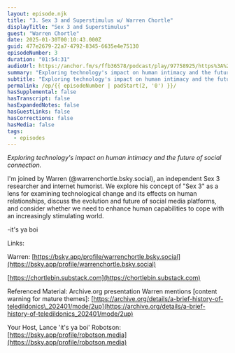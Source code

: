 ```yaml
---
layout: episode.njk
title: "3. Sex 3 and Superstimulus w/ Warren Chortle"
displayTitle: "Sex 3 and Superstimulus"
guest: "Warren Chortle"
date: 2025-01-30T00:10:43.000Z
guid: 477e2679-22a7-4792-8345-6635e4e75130
episodeNumber: 3
duration: "01:54:31"
audioUrl: https://anchor.fm/s/ffb36578/podcast/play/97758925/https%3A%2F%2Fd3ctxlq1ktw2nl.cloudfront.net%2Fstaging%2F2025-0-30%2F0856df9b-5e95-7c0e-1b9c-b77c4334cede.mp3
summary: "Exploring technology's impact on human intimacy and the future of social connection. I'm joined by Warren (@warrenchortle.bsky.social), an independent Sex 3 researcher and internet humorist. We explore his concept of \"Sex 3\" as a lens for examining technological change and its effects on human relationships, discuss the evolution and future of social media platforms, and consider whether we need to enhance human capabilities to cope with an increasingly stimulating world. -it's ya boi Links: Warren: https://bsky.app/profile/warrenchortle.bsky.social https://chortlebin.substack.com Referenced Material: Archive.org presentation Warren mentions \\[content warning for mature themes\\]: https://archive.org/details/a-brief-history-of-teledildonics\\_202401/mode/2up Your Host, Lance 'it's ya boi' Robotson: https://bsky.app/profile/robotson.media"
subtitle: "Exploring technology's impact on human intimacy and the future of social connection."
permalink: /ep/{{ episodeNumber | padStart(2, '0') }}/
hasSupplemental: false
hasTranscript: false
hasExpandedNotes: false
hasGuestLinks: false
hasCorrections: false
hasMedia: false
tags:
  - episodes
---
```


_Exploring technology's impact on human intimacy and the future of social connection._

I'm joined by Warren (@warrenchortle.bsky.social), an independent Sex 3 researcher and internet humorist. We explore his concept of "Sex 3" as a lens for examining technological change and its effects on human relationships, discuss the evolution and future of social media platforms, and consider whether we need to enhance human capabilities to cope with an increasingly stimulating world.

  

\-it's ya boi

  

Links:

  

Warren: [https://bsky.app/profile/warrenchortle.bsky.social](https://bsky.app/profile/warrenchortle.bsky.social)

[https://chortlebin.substack.com](https://chortlebin.substack.com)

  

Referenced Material: Archive.org presentation Warren mentions \[content warning for mature themes\]: [https://archive.org/details/a-brief-history-of-teledildonics\_202401/mode/2up](https://archive.org/details/a-brief-history-of-teledildonics_202401/mode/2up)

  

Your Host, Lance 'it's ya boi' Robotson: [https://bsky.app/profile/robotson.media](https://bsky.app/profile/robotson.media)
